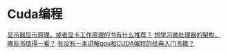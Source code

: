 # Cuda编程
[显示器显示原理，或者显卡工作原理的书有什么推荐？](https://www.zhihu.com/question/27265895/answer/563014215)
[想学习微处理器的架构，哪些书值得一看？](https://www.zhihu.com/question/267334796/answer/323918055)
[有没有一本讲解gpu和CUDA编程的经典入门书籍？](https://www.zhihu.com/question/26570985/answer/140796775)